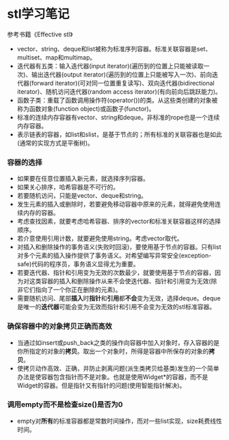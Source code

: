 # stl学习笔记
参考书籍《Effective stl》

- vector、string、deque和list被称为标准序列容器。标准关联容器是set、multiset、map和multimap。
- 迭代器有五类：输入迭代器(input iterator)(遍历到的位置上只能被读取一次)、输出迭代器(output iterator)(遍历到的位置上只能被写入一次)、前向迭代器(forward iterator)(可对同一位置重复读写)、双向迭代器(bidirectional iterator)、随机访问迭代器(random access iterator)(有向前向后跳跃能力)。
- 函数子类：重载了函数调用操作符(operator())的类。从这些类创建的对象被称为函数对象(function object)或函数子(functor)。
- 标准的连续内存容器有vector、string和deque。非标准的rope也是一个连续内存容器。
- 表示链表的容器，如list和slist，是基于节点的；所有标准的关联容器也是如此(通常的实现方式是平衡树)。

### 容器的选择
- 如果要在任意位置插入新元素，就选择序列容器。
- 如果关心排序，哈希容器是不可行的。
- 若要随机访问，只能是vector、deque和string。
- 发生元素的插入或删除时，若要避免移动容器中原来的元素，就得避免使用连续内存的容器。
- 考虑查找因素，就要考虑哈希容器、排序的vector和标准关联容器这样的选择顺序。
- 若介意使用引用计数，就要避免使用string。考虑vector<char>取代。
- 对插入和删除操作的事务语义(失败时回滚)，要使用基于节点的容器。只有list对多个元素的插入操作提供了事务语义。对希望编写异常安全(exception-safe)代码的程序员，事务语义显得尤为重要。
- 若要迭代器、指针和引用变为无效的次数最少，就要使用基于节点的容器，因为对这类容器的插入和删除操作从来不会使迭代器、指针和引用变为无效(除非它们指向了一个你正在删除的元素)。
- 需要随机访问、尾部**插入**时**指针**和**引用**都**不会**变为无效，选择deque。deque是唯一的**迭代器**可能会变为无效而指针和引用不会变为无效的stl标准容器。

### 确保容器中的对象拷贝正确而高效
- 当通过如insert或push_back之类的操作向容器中加入对象时，存入容器的是你所指定的对象的**拷贝**。取出一个对象时，所得是容器中所保存的对象的**拷贝**。
- 使拷贝动作高效、正确，并防止剥离问题(派生类拷贝给基类)发生的一个简单办法是使容器包含指针而不是对象。也就是使用Widget*的容器，而不是Widget的容器。但是指针又有指针的问题(使用智能指针解决)。

### 调用empty而不是检查size()是否为0
- empty对**所有**的标准容器都是常数时间操作，而对一些list实现，size耗费线性时间。
